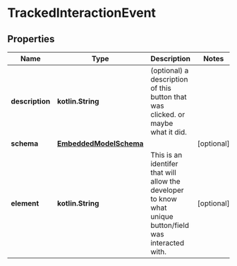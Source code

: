 
# TrackedInteractionEvent

## Properties
Name | Type | Description | Notes
------------ | ------------- | ------------- | -------------
**description** | **kotlin.String** | (optional) a description of this button that was clicked. or maybe what it did. | 
**schema** | [**EmbeddedModelSchema**](EmbeddedModelSchema) |  |  [optional]
**element** | **kotlin.String** | This is an identifer that will allow the developer to know what unique button/field was interacted with. |  [optional]



